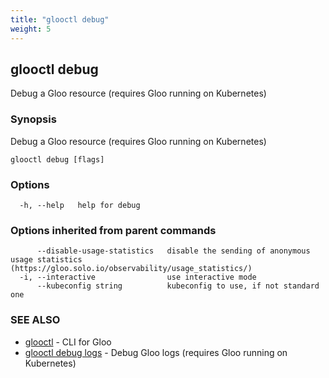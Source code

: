 ```yaml
---
title: "glooctl debug"
weight: 5
---
```

## glooctl debug

Debug a Gloo resource (requires Gloo running on Kubernetes)

### Synopsis

Debug a Gloo resource (requires Gloo running on Kubernetes)

```
glooctl debug [flags]
```

### Options

```
  -h, --help   help for debug
```

### Options inherited from parent commands

```
      --disable-usage-statistics   disable the sending of anonymous usage statistics (https://gloo.solo.io/observability/usage_statistics/)
  -i, --interactive                use interactive mode
      --kubeconfig string          kubeconfig to use, if not standard one
```

### SEE ALSO

* [glooctl](../glooctl)	 - CLI for Gloo
* [glooctl debug logs](../glooctl_debug_logs)	 - Debug Gloo logs (requires Gloo running on Kubernetes)


